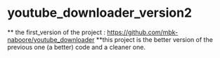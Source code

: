 # youtube_downloader_version2

** the first_version of the project : https://github.com/mbk-naboore/youtube_downloader
**this project is the better version of the previous one (a better) code and a cleaner one.
